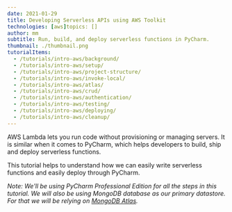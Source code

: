 ```yaml
---
date: 2021-01-29
title: Developing Serverless APIs using AWS Toolkit
technologies: [aws]topics: []
author: mm
subtitle: Run, build, and deploy serverless functions in PyCharm.
thumbnail: ./thumbnail.png
tutorialItems:
  - /tutorials/intro-aws/background/
  - /tutorials/intro-aws/setup/
  - /tutorials/intro-aws/project-structure/
  - /tutorials/intro-aws/invoke-local/
  - /tutorials/intro-aws/atlas/
  - /tutorials/intro-aws/crud/
  - /tutorials/intro-aws/authentication/
  - /tutorials/intro-aws/testing/
  - /tutorials/intro-aws/deploying/
  - /tutorials/intro-aws/cleanup/
---
```


AWS Lambda lets you run code without provisioning or managing servers.
 It is similar when it comes to PyCharm, which helps developers to build, ship and deploy serverless functions.

This tutorial helps to understand how we can easily write serverless functions and easily deploy through PyCharm.

*Note: We'll be using PyCharm Professional Edition for all the steps in this tutorial. 
We will also be using MongoDB database as our primary datastore. For that we will be
relying on [MongoDB Atlas](https://www.mongodb.com/cloud/atlas).*

